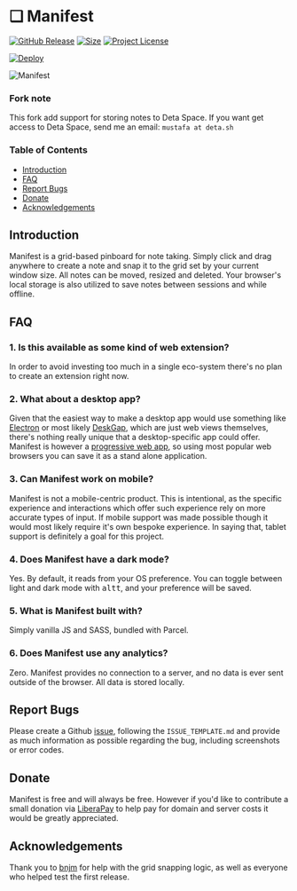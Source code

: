 
# ❏ Manifest

[![GitHub Release](https://img.shields.io/github/release/jonathontoon/manifest.svg)](https://github.com/jonathontoon/manifest/releases/latest)
[![Size](https://img.shields.io/bundlephobia/minzip/manifest?style=flat)](https://github.com/jonathontoon/manifest/releases/latest)
[![Project License](https://img.shields.io/github/license/jonathontoon/manifest.svg)](https://github.com/jonathontoon/manifest/blob/master/LICENSE)

[![Deploy](https://button.deta.dev/1/svg)](https://go.deta.dev/deploy)

![Manifest](https://i.imgur.com/sdKEe3H.png)

### Fork note

This fork add support for storing notes to Deta Space. If you want get access to Deta Space, send me an email: `mustafa at deta.sh`


### Table of Contents

- [Introduction](#introduction)
- [FAQ](#faq)
- [Report Bugs](#report-bugs)
- [Donate](#Donate)
- [Acknowledgements](#acknowledgements)

## Introduction
Manifest is a grid-based pinboard for note taking. Simply click and drag anywhere to create a note and snap it to the grid set by your current window size. All notes can be moved, resized and deleted. Your browser's local storage is also utilized to save notes between sessions and while offline.

## FAQ

### 1. Is this available as some kind of web extension?
In order to avoid investing too much in a single eco-system there's no plan to create an extension right now.

### 2. What about a desktop app?
Given that the easiest way to make a desktop app would use something like [Electron](https://github.com/electron) or most likely [DeskGap](https://github.com/patr0nus/DeskGap), which are just web views themselves, there's nothing really unique that a desktop-specific app could offer. Manifest is however a [progressive web app](https://developer.mozilla.org/en-US/docs/Web/Progressive_web_apps), so using most popular web browsers you can save it as a stand alone application.

### 3. Can Manifest work on mobile?
Manifest is not a mobile-centric product. This is intentional, as the specific experience and interactions which offer such experience rely on more accurate types of input. If mobile support was made possible though it would most likely require it's own bespoke experience. In saying that, tablet support is definitely a goal for this project.

### 4. Does Manifest have a dark mode?

Yes. By default, it reads from your OS preference. You can toggle between light and dark mode with <kbd>alt</kbd><kbd>t</kbd>, and your preference will be saved.

### 5. What is Manifest built with?
Simply vanilla JS and SASS, bundled with Parcel.

### 6. Does Manifest use any analytics?
Zero. Manifest provides no connection to a server, and no data is ever sent outside of the browser. All data is stored locally.

## Report Bugs
Please create a Github [issue](https://github.com/jonathontoon/manifest/issues), following the `ISSUE_TEMPLATE.md` and provide as much information as possible regarding the bug, including screenshots or error codes.

## Donate
Manifest is free and will always be free. However if you'd like to contribute a small donation via [LiberaPay](https://liberapay.com/jonathontoon/) to help pay for domain and server costs it would be greatly appreciated.

## Acknowledgements

Thank you to [bnjm](https://www.github.com/bnjm) for help with the grid snapping logic, as well as everyone who helped test the first release.
